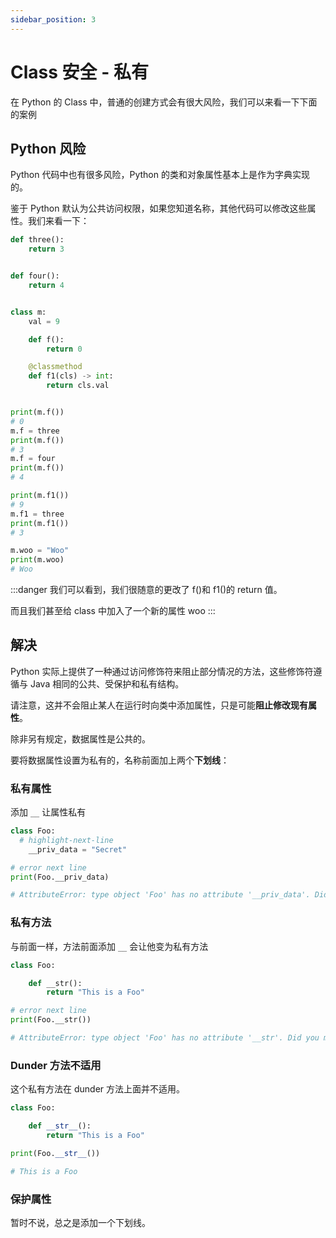 ```yaml
---
sidebar_position: 3
---
```


# Class 安全 - 私有

在 Python 的 Class 中，普通的创建方式会有很大风险，我们可以来看一下下面的案例

## Python 风险

Python 代码中也有很多风险，Python 的类和对象属性基本上是作为字典实现的。

鉴于 Python 默认为公共访问权限，如果您知道名称，其他代码可以修改这些属性。我们来看一下：

```python
def three():
    return 3


def four():
    return 4


class m:
    val = 9

    def f():
        return 0

    @classmethod
    def f1(cls) -> int:
        return cls.val


print(m.f())
# 0
m.f = three
print(m.f())
# 3
m.f = four
print(m.f())
# 4

print(m.f1())
# 9
m.f1 = three
print(m.f1())
# 3

m.woo = "Woo"
print(m.woo)
# Woo
```

:::danger
我们可以看到，我们很随意的更改了 f()和 f1()的 return 值。

而且我们甚至给 class 中加入了一个新的属性 woo
:::

## 解决

Python 实际上提供了一种通过访问修饰符来阻止部分情况的方法，这些修饰符遵循与 Java 相同的公共、受保护和私有结构。

请注意，这并不会阻止某人在运行时向类中添加属性，只是可能**阻止修改现有属性**。

除非另有规定，数据属性是公共的。

要将数据属性设置为私有的，名称前面加上两个**下划线**：

### 私有属性

添加 `__` 让属性私有

```python
class Foo:
  # highlight-next-line
    __priv_data = "Secret"

# error next line
print(Foo.__priv_data)

# AttributeError: type object 'Foo' has no attribute '__priv_data'. Did you mean: '_Foo__priv_data'?
```

### 私有方法

与前面一样，方法前面添加 `__` 会让他变为私有方法

```python
class Foo:

    def __str():
        return "This is a Foo"

# error next line
print(Foo.__str())

# AttributeError: type object 'Foo' has no attribute '__str'. Did you mean: '__str__'?
```

### Dunder 方法不适用

这个私有方法在 dunder 方法上面并不适用。

```python
class Foo:

    def __str__():
        return "This is a Foo"

print(Foo.__str__())

# This is a Foo
```

### 保护属性

暂时不说，总之是添加一个下划线。
